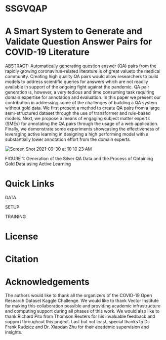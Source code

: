 # SSGVQAP
# A Smart System to Generate and Validate Question Answer Pairs for COVID-19 Literature 

ABSTRACT: Automatically generating question answer (QA) pairs from the rapidly growing coronavirus-related literature is of great valueto the medical community. Creating high quality QA pairs would allow researchers to build models to address scientific queries for answers which are not readily available in support of the ongoing fight against the pandemic. QA pair generation is, however, a very tedious and time consuming task requiring domain expertise for annotation and evaluation. In this paper we present our contribution in addressing some of the challenges of building a QA system without gold data. We first present a method to create QA pairs from a large semi-structured dataset through the use of transformer and rule-based models.
Next, we propose a means of engaging subject matter experts (SMEs) for annotating the QA pairs through the usage of a web application.
Finally, we demonstrate some experiments showcasing the effectiveness of leveraging active learning in designing a high performing model with a substantially lower annotation effort from the domain experts.

 ![Screen Shot 2021-09-30 at 10 10 23 AM](https://user-images.githubusercontent.com/48797451/135471548-315ef288-7c34-4573-a4c1-b87a2b719973.png)

FIGURE 1: Generation of the Silver QA Data and the Process of Obtaining Gold Data using Active Learning

# Quick Links
DATA

SETUP

TRAINING

# License

# Citation


# Acknowledgements
The authors would like to thank all the organizers of the COVID-19 Open Research Dataset Kaggle Challenge. We would like to thank Vector Institute
for making this collaboration possible and providing academic infrastructure and computing support during all phases of this work. We would also
like to thank Richard Pito from Thomson Reuters for his invaluable feedback and support throughout this project. Last but not least, special thanks to
Dr. Frank Rudzicz and Dr. Xiaodan Zhu for their
academic supervision and insights.
